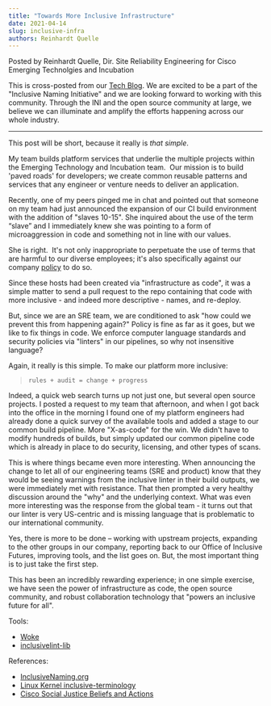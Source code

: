 ```yaml
---
title: "Towards More Inclusive Infrastructure"
date: 2021-04-14
slug: inclusive-infra
authors: Reinhardt Quelle
---
```

Posted by Reinhardt Quelle, Dir. Site Reliability Engineering for Cisco Emerging Technolgies and Incubation

This is cross-posted from our [Tech Blog](https://ciscotechblog.com/blog/inclusive-infrastructure/). We are excited to be a part of the "Inclusive Naming Initiative" and we are looking forward to working with this community. Through the INI and the open source community at large, we believe we can illuminate and amplify the efforts happening across our whole industry.

---

This post will be short, because it really is _that simple_.

My team builds platform services that underlie the multiple projects within the Emerging Technology and Incubation team.  Our mission is to build 'paved roads' for developers; we create common reusable patterns and services that any engineer or venture needs to deliver an application.

Recently, one of my peers pinged me in chat and pointed out that someone on my team had just announced the expansion of our CI build environment with the addition of "slaves 10-15". She inquired about the use of the term “slave” and I immediately knew she was pointing to a form of microaggression in code and something not in line with our values.


She is right.  It's not only inappropriate to perpetuate the use of terms that are harmful to our diverse employees; it's also specifically against our company [policy](https://www.cisco.com/c/en/us/about/social-justice/inclusive-language-policy.html) to do so. 

Since these hosts had been created via "infrastructure as code", it was a simple matter to send a pull request to the repo containing that code with more inclusive - and indeed more descriptive - names, and re-deploy. 

But, since we are an SRE team, we are conditioned to ask "how could we prevent this from happening again?" Policy is fine as far as it goes, but we like to fix things in code. We enforce computer language standards and security policies via "linters" in our pipelines, so why not insensitive language? 

Again, it really is this simple.  To make our platform more inclusive: 

> ```rules + audit = change + progress``` 

Indeed, a quick web search turns up not just one, but several open source projects. I posted a request to my team that afternoon, and when I got back into the office in the morning I found one of my platform engineers had already done a quick survey of the available tools and added a stage to our common build pipeline. More "X-as-code" for the win. We didn't have to modify hundreds of builds, but simply updated our common pipeline code which is already in place to do security, licensing, and other types of scans.

This is where things became even more interesting. When announcing the change to let all of our engineering teams (SRE and product) know that they would be seeing warnings from the inclusive linter in their build outputs, we were immediately met with resistance. That then prompted a very healthy discussion around the "why" and the underlying context.  What was even more interesting was the response from the global team - it turns out that our linter is very US-centric and is missing language that is problematic to our international community. 

Yes, there is more to be done – working with upstream projects, expanding to the other groups in our company, reporting back to our Office of Inclusive Futures, improving tools, and the list goes on. But, the most important thing is to just take the first step. 

This has been an incredibly rewarding experience; in one simple exercise, we have seen the power of infrastructure as code, the open source community, and robust collaboration technology that "powers an inclusive future for all". 

Tools:

 * [Woke](https://github.com/get-woke/woke)
 * [inclusivelint-lib](https://github.com/inclusivelint/inclusivelint-lib)

References:

 * [InclusiveNaming.org](https://inclusivenaming.org/)
 * [Linux Kernel inclusive-terminology](https://git.kernel.org/pub/scm/linux/kernel/git/torvalds/linux.git/commit/?id=49decddd39e5f6132ccd7d9fdc3d7c470b0061bb)
 * [Cisco Social Justice Beliefs and Actions ](https://www.cisco.com/c/en/us/about/social-justice.html)

